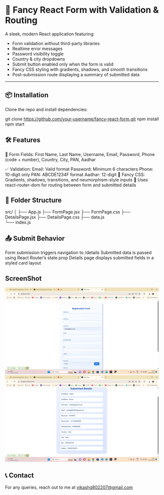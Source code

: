 # 🚀 Fancy React Form with Validation & Routing

A sleek, modern React application featuring:

- Form validation without third-party libraries  
- Realtime error messages  
- Password visibility toggle  
- Country & city dropdowns  
- Submit button enabled only when the form is valid  
- Fancy CSS styling with gradients, shadows, and smooth transitions  
- Post-submission route displaying a summary of submitted data  

---

## 📦 Installation

Clone the repo and install dependencies:

git clone https://github.com/your-username/fancy-react-form.git
npm install
npm start
## 🛠 Features
🔐 Form Fields: First Name, Last Name, Username, Email, Password, Phone (code + number), Country, City, PAN, Aadhar

✅ Validation:
Email: Valid format
Password: Minimum 6 characters
Phone: 10-digit only
PAN: ABCDE1234F format
Aadhar: 12-digit
🎨 Fancy CSS: Gradients, shadows, transitions, and neumorphism-style inputs
🔀 Uses react-router-dom for routing between form and submitted details

## 📂 Folder Structure
src/
│
├── App.js
├── FormPage.jsx
├── FormPage.css
├── DetailsPage.jsx
├── DetailsPage.css
├── data.js          
└── index.js

## 📤 Submit Behavior
Form submission triggers navigation to /details
Submitted data is passed using React Router’s state prop
Details page displays submitted fields in a styled card layout

## ScreenShot
![Alt text](https://github.com/vik802207/FormValidation/blob/main/img/Screenshot%20(391).png)
![Alt text](https://github.com/vik802207/FormValidation/blob/main/img/Screenshot%20(390).png)

## 📞 Contact
For any queries, reach out to me at vikashg802207@gmail.com
